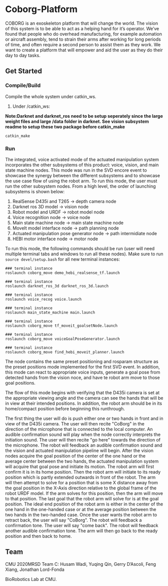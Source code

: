 # Coborg-Platform

COBORG is an exoskeleton platform that will change the world. The vision of this system is to be able to act as a helping hand for it’s operator. We’ve found that people who do overhead manufacturing, for example automation or aircraft assembly, tend to strain their arms after working for long periods of time, and often require a second person to assist them as they work. We want to create a platform that will empower and aid the user as they do their day to day tasks.

## Get Started


### Compile/Build
Compile the whole system under catkin_ws.

1. Under /catkin_ws: 

**Note:Darknet and darknet_ros need to be setup seperately since the large weight files and large /data folder in darknet. See vision subsystem readme to setup these two package before catkin_make**

```
catkin_make
```

### Run

The integrated, voice activated mode of the actuated manipulation system incorporates the other subsystems of this product: voice, vision, and main state machine nodes. This mode was run in the SVD encore event to showcase the synergy between the different subsystems and to showcase the use case flow of using the robot arm. To run this mode, the user must run the other subsystem nodes. From a high level, the order of launching subsystems is shown below:

1. RealSense D435i and T265 -> depth camera node
3. Darknet ros 3D model -> vision node
2. Robot model and URDF -> robot model node
5. Voice recognition node -> voice node
6. Main state machine node -> main state machine node
7. MoveIt model interface node -> path planning node
8. Actuated manipulation pose generator node -> path intermidiate node
9. HEBI motor interface node -> motor node

To run this mode, the following commands should be run (user will need multiple terminal tabs and windows to run all these nodes). Make sure to run `source devel/setup.bash` for all new terminal instances:

```
### terminal instance
roslaunch coborg_move demo_hebi_realsense_tf.launch

### terminal instance
roslaunch darknet_ros_3d darknet_ros_3d.launch

### terminal instance
roslaunch voice_recog voice.launch

### terminal instance
roslaunch main_state_machine main.launch

### terminal instance
roslaunch coborg_move tf_moveit_goalsetNode.launch

### terminal instance
roslaunch coborg_move voiceGoalPoseGenerator.launch

### terminal instance
roslaunch coborg_move find_hebi_moveit_planner.launch
```

The node contains the same preset positioning and rosparam structure as the preset positions mode implemented for the first SVD event. In addition, this mode can react to appropriate voice inputs, generate a goal pose from detected hands from the vision noce, and have te robot arm move to those goal positions. 

The flow of this mode begins with verifying that the D435i camera is set at the appropriate viewing angle and the camera can see the hands that will be in view at their intended positions. In addition, the robot arm should be in its home/compact position before beginning this runthrough.

The first thing the user will do is push either one or two hands in front and in view of the D435i camera. The user will then recite "CoBorg" in the direction of the microphone that is connected to the local computer. An audible confirmation sound will play when the node correctly interprets the initiation sound. The user will then recite "go here" towards the direction of the microphone. The robot will feedback an audible confirmation sound and the vision and actuated manipulation pipeline will begin. After the vision nodes acquire the goal position of the center of the one hand or the average center between the two hands, the actuated manipulation system will acquire that goal pose and initiate its motion. The robot arm will first confirm it is in its home position. Then the robot arm will initiate to its ready position which is partly extended outwards in front of the robot. The arm will then attempt to solve for a position that is some X distance away from the goal position in the X-Axis direction relative to the global frame of the robot URDF model. If the arm solves for this position, then the arm will move to that position. The last goal that the robot arm will solve for is at the goal position. The ideal end position of the robot arm is either in the center of the one hand in the one-handed case or at the average position between the two hands in the two-handed case. Once the user wants the robot arm to retract back, the user will say "CoBorg". The robot will feedback a confirmation tone. The user will say "come back". The robot will feedback another audible confirmation tone. The arm will then go back to the ready position and then back to home.


## Team
CMU 2020MRSD Team C:
Husam Wadi, Yuqing Qin, Gerry D’Ascoli, Feng Xiang, Jonathan Lord-Fonda

BioRobotics Lab at CMU.
